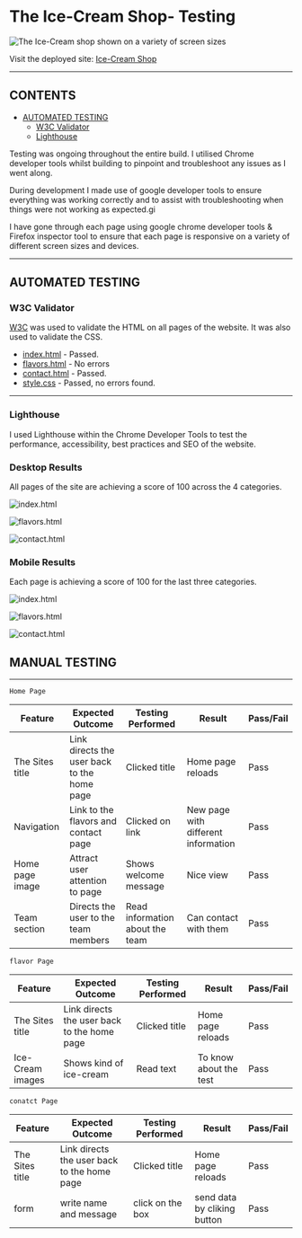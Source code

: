 # The Ice-Cream Shop-  Testing

![The Ice-Cream shop shown on a variety of screen sizes](assets/image2/redme-image/urzala.png)

Visit the deployed site: [Ice-Cream Shop](https://limazurmati.github.io/ice-cream--shop/)

- - -

## CONTENTS

* [AUTOMATED TESTING](#automated-testing)
  * [W3C Validator](#w3c-validator)
  * [Lighthouse](#lighthouse)

Testing was ongoing throughout the entire build. I utilised Chrome developer tools whilst building to pinpoint and troubleshoot any issues as I went along.

During development I made use of google developer tools to ensure everything was working correctly and to assist with troubleshooting when things were not working as expected.gi

I have gone through each page using google chrome developer tools & Firefox inspector tool to ensure that each page is responsive on a variety of different screen sizes and devices.

- - -

## AUTOMATED TESTING

### W3C Validator

[W3C](https://validator.w3.org/) was used to validate the HTML on all pages of the website. It was also used to validate the CSS.

* [index.html](assets/testing/indexx.PNG) - Passed.
* [flavors.html](assets/testing/flavors2.PNG) - No errors
* [contact.html](assets/testing/Contact1.PNG) - Passed.
* [style.css](assets/testing/Css.PNG) - Passed, no errors found.

- - -


### Lighthouse

I used Lighthouse within the Chrome Developer Tools to test the performance, accessibility, best practices and SEO of the website.

### Desktop Results

All pages of the site are achieving a score of 100 across the 4 categories.

![index.html](assets/testing/index-newPNG.PNG)

![flavors.html](assets/testing/fnew.PNG)

![contact.html](assets/testing/Caontact-d.PNG)



### Mobile Results

Each page is achieving a score of 100 for the last three categories. 

![index.html](assets/testing/index-mPNG.PNG)

![flavors.html](assets/testing/flavors-m.PNG)

![contact.html](assets/testing/Contact-m.PNG)

## MANUAL TESTING

- - -
`Home Page`

| Feature | Expected Outcome | Testing Performed | Result | Pass/Fail |
| --- | --- | --- | --- | --- |
| The Sites title | Link directs the user back to the home page | Clicked title | Home page reloads | Pass |
| Navigation | Link to the flavors and contact page | Clicked on link | New page with different information | Pass |
| Home page image| Attract user attention to page| Shows welcome message | Nice view | Pass |
| Team section| Directs the user to the team members | Read information about the team | Can contact with them| Pass |

`flavor Page`

| Feature | Expected Outcome | Testing Performed | Result | Pass/Fail |
| --- | --- | --- | --- | --- |
| The Sites title | Link directs the user back to the home page | Clicked title | Home page reloads | Pass |
| Ice-Cream images | Shows kind of ice-cream | Read text| To know about the test| Pass |

`conatct Page`

| Feature | Expected Outcome | Testing Performed | Result | Pass/Fail |
| --- | --- | --- | --- | --- |
| The Sites title | Link directs the user back to the home page | Clicked title | Home page reloads | Pass |
| form | write name and message | click on the box | send data by cliking button | Pass |
